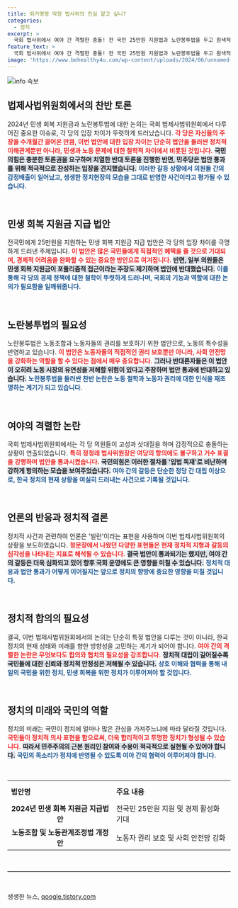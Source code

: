 ```yaml
---
title: 퇴거명령 막장 법사위의 진실 알고 싶니?
categories:
  - 정치
excerpt: >
  국회 법사위에서 여야 간 격렬한 충돌! 전 국민 25만원 지원법과 노란봉투법을 두고 원색적인 언쟁이 오갔고, 일방적 토론 종결로 논란이 가중됐다. 과연 이 법안들은 어떻게 진전될까?
feature_text: >
  국회 법사위에서 여야 간 격렬한 충돌! 전 국민 25만원 지원법과 노란봉투법을 두고 원색적인 언쟁이 오갔고, 일방적 토론 종결로 논란이 가중됐다. 과연 이 법안들은 어떻게 진전될까?
image: 'https://www.behealthy4u.com/wp-content/uploads/2024/06/unnamed-file.png'
---
```


<p><img src="https://www.behealthy4u.com/wp-content/uploads/2024/06/unnamed-file.png" alt="info 속보" /></p>

<h2 data-ke-size="size26">법제사법위원회에서의 찬반 토론</h2>

<p data-ke-size="size16">2024년 민생 회복 지원금과 노란봉투법에 대한 논의는 국회 법제사법위원회에서 다루어진 중요한 이슈로, 각 당의 입장 차이가 뚜렷하게 드러났습니다. <b><span style="color: #ee2323;">각 당은 자신들의 주장을 수개월간 끌어온 만큼, 이번 법안에 대한 입장 차이는 단순히 법안을 둘러싼 정치적 이해관계뿐만 아니라, 민생과 노동 문제에 대한 철학적 차이에서 비롯된 것입니다.</span></b> <b><span style="background-color: #21538527;">국민의힘은 충분한 토론권을 요구하며 치열한 반대 토론을 진행한 반면, 민주당은 법안 통과를 위해 적극적으로 찬성하는 입장을 견지했습니다.</span></b> <b><span style="color: #1a5490;">이러한 갈등 상황에서 의원들 간의 감정배출이 일어났고, 생생한 정치현장의 모습을 그대로 반영한 사건이라고 평가될 수 있습니다.</span></b></p>

<p data-ke-size="size16">&nbsp;</p>

<h2 data-ke-size="size26">민생 회복 지원금 지급 법안</h2>

<p data-ke-size="size16">전국민에게 25만원을 지원하는 민생 회복 지원금 지급 법안은 각 당의 입장 차이를 극명하게 드러낸 주제입니다. <b><span style="color: #ee2323;">이 법안은 많은 국민들에게 직접적인 혜택을 줄 것으로 기대되며, 경제적 어려움을 완화할 수 있는 중요한 방안으로 여겨집니다.</span></b> <b><span style="background-color: #21538527;">반면, 일부 의원들은 민생 회복 지원금이 포퓰리즘적 접근이라는 주장도 제기하며 법안에 반대했습니다.</span></b> <b><span style="color: #1a5490;">이를 통해 각 당의 경제 정책에 대한 철학이 뚜렷하게 드러나며, 국회의 기능과 역할에 대한 논의가 필요함을 일깨워줍니다.</span></b></p>

<p data-ke-size="size16">&nbsp;</p>

<h2 data-ke-size="size26">노란봉투법의 필요성</h2>

<p data-ke-size="size16">노란봉투법은 노동조합과 노동자들의 권리를 보호하기 위한 법안으로, 노동의 특수성을 반영하고 있습니다. <b><span style="color: #ee2323;">이 법안은 노동자들의 직접적인 권리 보호뿐만 아니라, 사회 안전망을 강화하는 역할을 할 수 있다는 점에서 매우 중요합니다.</span></b> <b><span style="background-color: #21538527;">그러나 반대론자들은 이 법안이 오히려 노동 시장의 유연성을 저해할 위험이 있다고 주장하며 법안 통과에 반대하고 있습니다.</span></b> <b><span style="color: #1a5490;">노란봉투법을 둘러싼 찬반 논란은 노동 철학과 노동자 권리에 대한 인식을 재조명하는 계기가 되고 있습니다.</span></b></p>

<p data-ke-size="size16">&nbsp;</p>

<h2 data-ke-size="size26">여야의 격렬한 논란</h2>

<p data-ke-size="size16">국회 법제사법위원회에서는 각 당 의원들이 고성과 삿대질을 하며 감정적으로 충돌하는 상황이 연출되었습니다. <b><span style="color: #ee2323;">특히 정청래 법사위원장은 여당의 항의에도 불구하고 거수 표결을 강행하며 법안을 통과시켰습니다.</span></b> <b><span style="background-color: #21538527;">국민의힘은 이러한 절차를 '입법 독재'로 비난하며 강하게 항의하는 모습을 보여주었습니다.</span></b> <b><span style="color: #1a5490;">여야 간의 갈등은 단순한 정당 간 대립 이상으로, 한국 정치의 현재 상황을 여실히 드러내는 사건으로 기록될 것입니다.</span></b></p>

<p data-ke-size="size16">&nbsp;</p>

<h2 data-ke-size="size26">언론의 반응과 정치적 결론</h2>

<p data-ke-size="size16">정치적 사건과 관련하여 언론은 '빌런'이라는 표현을 사용하며 이번 법제사법위원회의 상황을 보도하였습니다. <b><span style="color: #ee2323;">청문장에서 나왔던 다양한 표현들은 현재 정치적 지형과 갈등의 심각성을 나타내는 지표로 해석될 수 있습니다.</span></b> <b><span style="background-color: #21538527;">결국 법안이 통과되기는 했지만, 여야 간의 갈등은 더욱 심화되고 있어 향후 국회 운영에도 큰 영향을 미칠 수 있습니다.</span></b> <b><span style="color: #1a5490;">정치적 대응과 법안 통과가 어떻게 이어질지는 앞으로 정치의 향방에 중요한 영향을 미칠 것입니다.</span></b></p>

<p data-ke-size="size16">&nbsp;</p>

<h2 data-ke-size="size26">정치적 합의의 필요성</h2>

<p data-ke-size="size16">결국, 이번 법제사법위원회에서의 논의는 단순히 특정 법안을 다루는 것이 아니라, 한국 정치의 현재 상태와 미래를 향한 방향성을 고민하는 계기가 되어야 합니다. <b><span style="color: #ee2323;">여야 간의 격렬한 논란은 무엇보다도 합의와 협치의 필요성을 강조합니다.</span></b> <b><span style="background-color: #21538527;">정치적 대립이 길어질수록 국민들에 대한 신뢰와 정치적 안정성은 저해될 수 있습니다.</span></b> <b><span style="color: #1a5490;">상호 이해와 협력을 통해 내일의 국민을 위한 정치, 민생 회복을 위한 정치가 이루어져야 할 것입니다.</span></b></p>

<p data-ke-size="size16">&nbsp;</p>

<h2 data-ke-size="size26">정치의 미래와 국민의 역할</h2>

<p data-ke-size="size16">정치의 미래는 국민이 정치에 얼마나 많은 관심을 가져주느냐에 따라 달라질 것입니다. <b><span style="color: #ee2323;">국민들이 정치적 의사 표현을 함으로써, 더욱 합리적이고 투명한 정치가 형성될 수 있습니다.</span></b> <b><span style="background-color: #21538527;">따라서 민주주의의 근본 원리인 참여와 수용이 적극적으로 실현될 수 있어야 합니다.</span></b> <b><span style="color: #1a5490;">국민의 목소리가 정치에 반영될 수 있도록 여야 간의 협력이 이루어져야 합니다.</span></b></p>

<p data-ke-size="size16">&nbsp;</p> 

<table style="width: 100%; border-collapse: collapse;">
  <tr>
    <th style="text-align: left; height: 48px;">법안명</th>
    <th style="text-align: left;">주요 내용</th>
  </tr>
  <tr>
    <td style="text-align: center; height: 17px;"><b>2024년 민생 회복 지원금 지급법안</b></td>
    <td style="text-align: left;">전국민 25만원 지원 및 경제 활성화 기대</td>
  </tr>
  <tr>
    <td style="text-align: center; height: 17px;"><b>노동조합 및 노동관계조정법 개정안</b></td>
    <td style="text-align: left;">노동자 권리 보호 및 사회 안전망 강화</td>
  </tr>
</table>

<p data-ke-size="size16">&nbsp;</p>

<hr style="border-top: 1px solid #ccc;"/>

<p data-ke-size="size16">&nbsp;</p>
생생한 뉴스, <a href="https://qoogle.tistory.com" rel="dofollow">qoogle.tistory.com</a>


